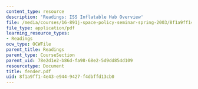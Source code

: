 ```yaml
---
content_type: resource
description: 'Readings: ISS Inflatable Hab Overview'
file: /media/courses/16-891j-space-policy-seminar-spring-2003/8f1a9ff14e43e9449427f4dbffd13cb0_fender.pdf
file_type: application/pdf
learning_resource_types:
- Readings
ocw_type: OCWFile
parent_title: Readings
parent_type: CourseSection
parent_uid: 78e2d1e2-b86d-fa98-68e2-5d9dd854d109
resourcetype: Document
title: fender.pdf
uid: 8f1a9ff1-4e43-e944-9427-f4dbffd13cb0
---
```

